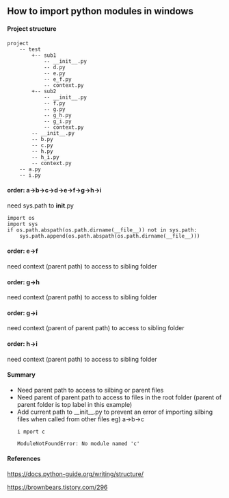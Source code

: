 ## How to import python modules in windows

#### Project structure

```
project 
    -- test 
        +-- sub1 
            -- __init__.py 
            -- d.py 
            -- e.py
            -- e_f.py
            -- context.py 
        +-- sub2 
            -- __init__.py 
            -- f.py 
            -- g.py
            -- g_h.py
            -- g_i.py
            -- context.py 
        -- __init__.py
        -- b.py 
        -- c.py
        -- h.py
        -- h_i.py
        -- context.py 
    -- a.py
    -- i.py

```

#### order: a->b->c->d->e->f->g->h->i

need sys.path to __init__.py

    import os
    import sys
    if os.path.abspath(os.path.dirname(__file__)) not in sys.path:
        sys.path.append(os.path.abspath(os.path.dirname(__file__)))

#### order: e->f

need context (parent path) to access to sibling folder

#### order: g->h

need context (parent path) to access to sibling folder

#### order: g->i

need context (parent of parent path) to access to sibling folder

#### order: h->i

need context (parent path) to access to sibling folder


#### Summary

<ul>
<li>
Need parent path to access to silbing or parent files
</li>
<li>
Need parent of parent path to access to files in the root folder (parent of parent folder is top label in this example)
</li>
<li>
Add current path to __init__.py to prevent an error of importing silbing files when called from other files eg) a->b->c

    i mport c

    ModuleNotFoundError: No module named 'c'
</li>
</ul>

#### References

https://docs.python-guide.org/writing/structure/


https://brownbears.tistory.com/296